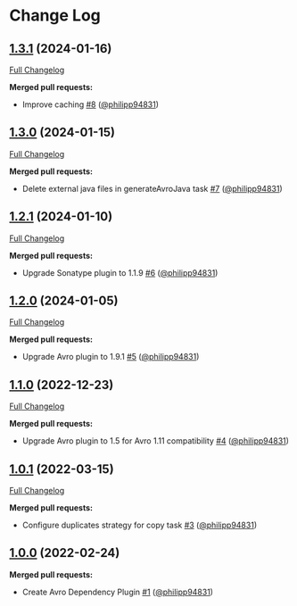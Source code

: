 # Change Log

## [1.3.1](https://github.com/bakdata/gradle-avro-dependency-plugin/tree/1.3.1) (2024-01-16)
[Full Changelog](https://github.com/bakdata/gradle-avro-dependency-plugin/compare/1.3.0...1.3.1)

**Merged pull requests:**

- Improve caching [\#8](https://github.com/bakdata/gradle-avro-dependency-plugin/pull/8) ([@philipp94831](https://github.com/philipp94831))

## [1.3.0](https://github.com/bakdata/gradle-avro-dependency-plugin/tree/1.3.0) (2024-01-15)
[Full Changelog](https://github.com/bakdata/gradle-avro-dependency-plugin/compare/1.2.1...1.3.0)

**Merged pull requests:**

- Delete external java files in generateAvroJava task [\#7](https://github.com/bakdata/gradle-avro-dependency-plugin/pull/7) ([@philipp94831](https://github.com/philipp94831))

## [1.2.1](https://github.com/bakdata/gradle-avro-dependency-plugin/tree/1.2.1) (2024-01-10)
[Full Changelog](https://github.com/bakdata/gradle-avro-dependency-plugin/compare/1.2.0...1.2.1)

**Merged pull requests:**

- Upgrade Sonatype plugin to 1.1.9 [\#6](https://github.com/bakdata/gradle-avro-dependency-plugin/pull/6) ([@philipp94831](https://github.com/philipp94831))

## [1.2.0](https://github.com/bakdata/gradle-avro-dependency-plugin/tree/1.2.0) (2024-01-05)
[Full Changelog](https://github.com/bakdata/gradle-avro-dependency-plugin/compare/1.1.0...1.2.0)

**Merged pull requests:**

- Upgrade Avro plugin to 1.9.1 [\#5](https://github.com/bakdata/gradle-avro-dependency-plugin/pull/5) ([@philipp94831](https://github.com/philipp94831))

## [1.1.0](https://github.com/bakdata/gradle-avro-dependency-plugin/tree/1.1.0) (2022-12-23)
[Full Changelog](https://github.com/bakdata/gradle-avro-dependency-plugin/compare/1.0.1...1.1.0)

**Merged pull requests:**

- Upgrade Avro plugin to 1.5 for Avro 1.11 compatibility [\#4](https://github.com/bakdata/gradle-avro-dependency-plugin/pull/4) ([@philipp94831](https://github.com/philipp94831))

## [1.0.1](https://github.com/bakdata/gradle-avro-dependency-plugin/tree/1.0.1) (2022-03-15)
[Full Changelog](https://github.com/bakdata/gradle-avro-dependency-plugin/compare/1.0.0...1.0.1)

**Merged pull requests:**

- Configure duplicates strategy for copy task [\#3](https://github.com/bakdata/gradle-avro-dependency-plugin/pull/3) ([@philipp94831](https://github.com/philipp94831))

## [1.0.0](https://github.com/bakdata/gradle-avro-dependency-plugin/tree/1.0.0) (2022-02-24)

**Merged pull requests:**

- Create Avro Dependency Plugin [\#1](https://github.com/bakdata/gradle-avro-dependency-plugin/pull/1) ([@philipp94831](https://github.com/philipp94831))
